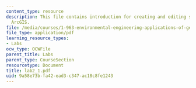 ```yaml
---
content_type: resource
description: This file contains introduction for creating and editing shapefiles in
  ArcGIS.
file: /media/courses/1-963-environmental-engineering-applications-of-geographic-information-systems-fall-2004/9a58e73bfa42ead3c347ac18c8fe1243_lab2_1.pdf
file_type: application/pdf
learning_resource_types:
- Labs
ocw_type: OCWFile
parent_title: Labs
parent_type: CourseSection
resourcetype: Document
title: lab2_1.pdf
uid: 9a58e73b-fa42-ead3-c347-ac18c8fe1243
---
```

